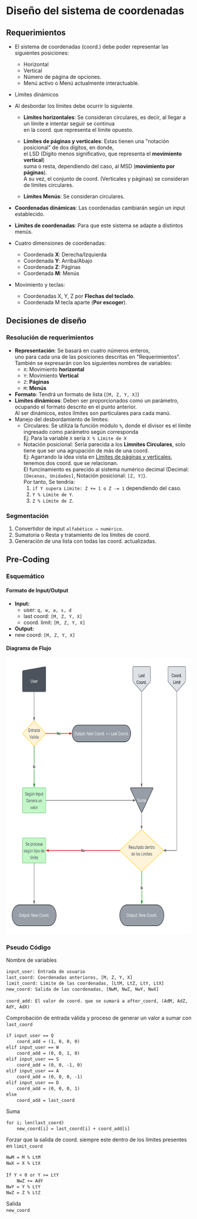 # Diseño del sistema de coordenadas

## Requerimientos

* El sistema de coordenadas (coord.) debe poder representar las siguientes posiciones:
  * Horizontal
  * Vertical
  * Número de página de opciones.
  * Menú activo o Menú actualmente interactuable.
* Límites dinámicos
* Al desbordar los límites debe ocurrir lo siguiente.
  * **Límites horizontales**: Se consideran circulares, es decir, al llegar a un límite e intentar seguir se continua <br>
                              en la coord. que representa el límite opuesto.

  * **Límites de páginas y verticales**: Estas tienen una "notación posicional" de dos dígitos, en donde, <br> 
                                         el LSD (Dígito menos significativo, que representa el **movimiento vertical**) <br>
                                         suma o resta, dependiendo del caso, al MSD (**movimiento por páginas**). <br>
                                         A su vez, el conjunto de coord. (Verticales y páginas) se consideran de límites circulares.

  * **Límites Menús**: Se consideran circulares.

* **Coordenadas dinámicas**: Las coordenadas cambiarán según un input establecido.
* **Límites de coordenadas**: Para que este sistema se adapte a distintos menús.
* Cuatro dimensiones de coordenadas: 
  * Coordenada **X**: Derecha/Izquierda
  * Coordenada **Y**: Arriba/Abajo
  * Coordenada **Z**: Páginas
  * Coordenada **M**: Menús
* Movimiento y teclas:
  * Coordenadas X, Y, Z por **Flechas del teclado**.
  * Coordenada M tecla aparte (**Por escoger**).


## Decisiones de diseño

### Resolución de requerimientos

* **Representación**: Se basará en cuatro números enteros, <br>
                      uno para cada una de las posiciones descritas en "Requerimientos". <br>
                      También se expresarán con los siguientes nombres de variables:
  * `X`: Movimiento **horizontal**
  * `Y`: Movimiento **Vertical**
  * `Z`: **Páginas**
  * `M`: **Menús**
* **Formato**: Tendrá un formato de lista (`[M, Z, Y, X]`)
* **Límites dinámicos**: Deben ser proporcionados como un parámetro, ocupando el formato descrito en el punto anterior. <br>
                         Al ser dinámicos, estos límites son particulares para cada manú.
* Manejo del desbordamiento de límites:
  * Circulares: Se utiliza la función módulo `%`, donde el divisor es el límite ingresado como parámetro según corresponda <br>
                Ej: Para la variable `X` sería `X % Límite de X`
  * Notación posicional: Sería parecida a los **Límnites Circulares**, solo tiene que ser una agrupación de más de una coord. <br>
                         Ej: Agarrando la idea vista en [Límites de páginas y verticales](#Requerimientos), tenemos dos coord. que se relacionan. <br>
                         El funcinamiento es parecido al sistema numérico decimal (Decimal: `[Decenas, Unidades]`, Notación posicional: `[Z, Y]`). <br>
                         Por tanto, Se tendría:
    1. `if Y supera Límite: Z += 1 o Z -= 1` dependiendo del caso.
    2. `Y % Límite de Y`.
    3. `Z % Límite de Z`.

### Segmentación
1. Convertidor de input `alfabético → numérico`.
2. Sumatoria o Resta y tratamiento de los límites de coord.
3. Generación de una lista con todas las coord. actualizadas. 


## Pre-Coding

### Esquemático

#### Formato de Input/Output

* **Input:**
  * user: `q, w, a, s, d`
  * last coord: `[M, Z, Y, X]`
  * coord. limit: `[M, Z, Y, X]`
*  **Output:**
  * new coord: `[M, Z, Y, X]`


#### Diagrama de Flujo
<img src="/Planning/img/diagrama_coordinate_system.png" alt="Diagrama de Flujo Sistema de coord." width="720" height="750">



### Pseudo Código

Nombre de variables
```
input_user: Entrada de usuario
last_coord: Coordenadas anteriores, [M, Z, Y, X]
limit_coord: Limite de las coordenadas, [LtM, LtZ, LtY, LtX]
new_coord: Salida de las coordenadas, [NwM, NwZ, NwY, NwX]

coord_add: El valor de coord. que se sumará a after_coord, (AdM, AdZ, AdY, AdX)
```

Comprobación de entrada válida y proceso de generar un valor a sumar con `last_coord` 
```
if input_user == Q
    coord_add = (1, 0, 0, 0)
elif input_user == W
    coord_add = (0, 0, 1, 0)
elif input_user == S
    coord_add = (0, 0, -1, 0)
elif input_user == A
    coord_add = (0, 0, 0, -1)
elif input_user == D
    coord_add = (0, 0, 0, 1)
else 
    coord_add = last_coord
```

Suma
```
for i; len(last_coord)
    new_coord[i] = last_coord[i] + coord_add[i]
```

Forzar que la salida de coord. siempre este dentro de los límites presentes en `limit_coord`
```
NwM = M % LtM 
NwX = X % LtX
    
If Y < 0 or Y >= LtY
    NwZ += AdY
NwY = Y % LtY 
NwZ = Z % LtZ
```

Salida <br>
`new_coord`